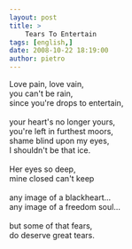 ```yaml
---
layout: post
title: >
    Tears To Entertain
tags: [english,]
date: 2008-10-22 18:19:00
author: pietro
---
```

Love pain, love vain,<br/>you can't be rain,<br/>since you're drops to entertain,<br/><br/>your heart's no longer yours,<br/>you're left in furthest moors,<br/>shame blind upon my eyes,<br/>I shouldn't be that ice.<br/><br/>Her eyes so deep,<br/>mine closed can't keep<br/><br/>any image of a blackheart...<br/>any image of a freedom soul...<br/><br/>but some of that fears,<br/>do deserve great tears.
